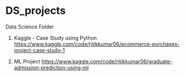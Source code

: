 # DS_projects
Data Science Folder
   
1. Kaggle - Case Study using Python
   https://www.kaggle.com/code/ritikkumar06/ecommerce-purchases-project-case-study-1

2. ML Project
   https://www.kaggle.com/code/ritikkumar06/graduate-admission-prediction-using-ml
